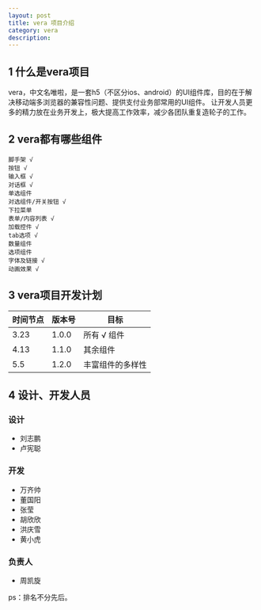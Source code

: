 ```yaml
---
layout: post
title: vera 项目介绍
category: vera
description:
---
```



## 1 什么是vera项目


vera，中文名唯啦，是一套h5（不区分ios、android）的UI组件库，目的在于解决移动端多浏览器的兼容性问题、提供支付业务部常用的UI组件。
让开发人员更多的精力放在业务开发上，极大提高工作效率，减少各团队重复造轮子的工作。

## 2 vera都有哪些组件

	脚手架 √
	按钮 √
	输入框 √
	对话框 √
	单选组件
	对选组件/开关按钮 √
	下拉菜单
	表单/内容列表 √
	加载控件 √
	tab选项 √
	数量组件
	选项组件
	字体及链接 √
	动画效果 √


## 3 vera项目开发计划


 时间节点 | 版本号 | 目标
 ----|----|----
 3.23 | 1.0.0 | 所有 √ 组件
 4.13 | 1.1.0 | 其余组件
 5.5 | 1.2.0 | 丰富组件的多样性

## 4 设计、开发人员

### 设计

+ 刘志鹏
+ 卢宪聪

### 开发

+ 万齐帅
+ 董国阳
+ 张莹
+ 胡欣欣
+ 洪庆雪
+ 黄小虎

### 负责人

+ 周凯旋

ps：排名不分先后。







